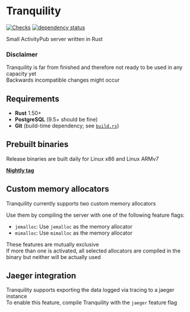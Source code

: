 # Tranquility 

[![Checks](https://github.com/smallglitch/tranquility/actions/workflows/rust.yml/badge.svg)](https://github.com/smallglitch/tranquility/actions/workflows/rust.yml)
[![dependency status](https://deps.rs/repo/github/smallglitch/tranquility/status.svg)](https://deps.rs/repo/github/smallglitch/tranquility)

Small ActivityPub server written in Rust

### **Disclaimer**

Tranquility is far from finished and therefore not ready to be used in any capacity yet  
Backwards incompatible changes might occur  

## Requirements

- **Rust** 1.50+  
- **PostgreSQL** (9.5+ should be fine)  
- **Git** (build-time dependency; see [`build.rs`](tranquility/build.rs))  

## Prebuilt binaries

Release binaries are built daily for Linux x86 and Linux ARMv7  

[**Nightly tag**](https://github.com/smallglitch/tranquility/releases/tag/nightly)

## Custom memory allocators

Tranquility currently supports two custom memory allocators  

Use them by compiling the server with one of the following feature flags:

- `jemalloc`: Use `jemalloc` as the memory allocator
- `mimalloc`: Use `mimalloc` as the memory allocator

These features are mutually exclusive  
If more than one is activated, all selected allocators are compiled in the binary but neither will be actually used  

## Jaeger integration

Tranquility supports exporting the data logged via tracing to a jaeger instance  
To enable this feature, compile Tranquility with the `jaeger` feature flag
